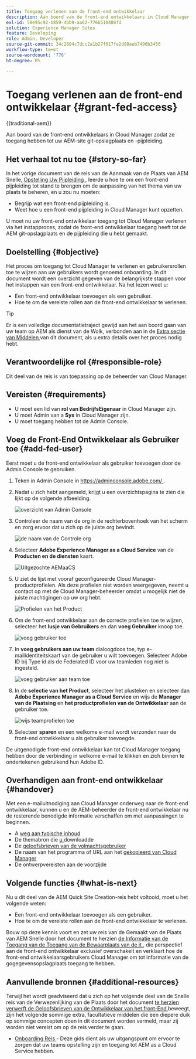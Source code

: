 ```yaml
---
title: Toegang verlenen aan de front-end ontwikkelaar
description: Aan boord van de front-end ontwikkelaars in Cloud Manager zodat ze toegang hebben tot uw AEM-site git-opslagplaats en -pijpleiding.
exl-id: 58e95c92-b859-4bb9-aa62-7766510486fd
solution: Experience Manager Sites
feature: Developing
role: Admin, Developer
source-git-commit: 34c2604c7dcc2a1b27f617fe2d88eeb7496b3456
workflow-type: tm+mt
source-wordcount: '776'
ht-degree: 0%

---
```


# Toegang verlenen aan de front-end ontwikkelaar {#grant-fed-access}

{{traditional-aem}}

Aan boord van de front-end ontwikkelaars in Cloud Manager zodat ze toegang hebben tot uw AEM-site git-opslagplaats en -pijpleiding.

## Het verhaal tot nu toe {#story-so-far}

In het vorige document van de reis van de Aanmaak van de Plaats van AEM Snelle, [ Opstelling Uw Pijpleiding ](pipeline-setup.md), leerde u hoe te om een front-end pijpleiding tot stand te brengen om de aanpassing van het thema van uw plaats te beheren, en u zou nu moeten:

* Begrijp wat een front-end pijpleiding is.
* Weet hoe u een front-end pijpleiding in Cloud Manager kunt opzetten.

U moet nu uw front-end ontwikkelaar toegang tot Cloud Manager verlenen via het instapproces, zodat de front-end ontwikkelaar toegang heeft tot de AEM git-opslagplaats en de pijpleiding die u hebt gemaakt.

## Doelstelling {#objective}

Het proces om toegang tot Cloud Manager te verlenen en gebruikersrollen toe te wijzen aan uw gebruikers wordt genoemd onboarding. In dit document wordt een overzicht gegeven van de belangrijkste stappen voor het instappen van een front-end ontwikkelaar. Na het lezen weet u:

* Een front-end ontwikkelaar toevoegen als een gebruiker.
* Hoe te om de vereiste rollen aan de front-end ontwikkelaar te verlenen.

>[!TIP]
>
>Er is een volledige documentatietraject gewijd aan het aan boord gaan van uw team op AEM als dienst van de Wolk, verbonden aan in de [ Extra sectie van Middelen ](#additional-resources) van dit document, als u extra details over het proces nodig hebt.

## Verantwoordelijke rol {#responsible-role}

Dit deel van de reis is van toepassing op de beheerder van Cloud Manager.

## Vereisten {#requirements}

* U moet een lid van **rol van BedrijfsEigenaar** in Cloud Manager zijn.
* U moet Admin van a **Sys** in Cloud Manager zijn.
* U moet toegang hebben tot de Admin Console.

## Voeg de Front-End Ontwikkelaar als Gebruiker toe {#add-fed-user}

Eerst moet u de front-end ontwikkelaar als gebruiker toevoegen door de Admin Console te gebruiken.

1. Teken in Admin Console in [ https://adminconsole.adobe.com/ ](https://adminconsole.adobe.com/).

1. Nadat u zich hebt aangemeld, krijgt u een overzichtspagina te zien die lijkt op de volgende afbeelding.

   ![ overzicht van Admin Console ](assets/admin-console.png)

1. Controleer de naam van de org in de rechterbovenhoek van het scherm en zorg ervoor dat u zich op de juiste org bevindt.

   ![ de naam van de Controle org ](assets/correct-org.png)

1. Selecteer **Adobe Experience Manager as a Cloud Service** van de **Producten en de diensten** kaart.

   ![ Uitgezochte AEMaaCS ](assets/select-aemaacs.png)

1. U ziet de lijst met vooraf geconfigureerde Cloud Manager-productprofielen. Als deze profielen niet worden weergegeven, neemt u contact op met de Cloud Manager-beheerder omdat u mogelijk niet de juiste machtigingen op uw org hebt.

   ![ Profielen van het Product ](assets/product-profiles.png)

1. Om de front-end ontwikkelaar aan de correcte profielen toe te wijzen, selecteer het **lusje van Gebruikers** en dan **voeg Gebruiker** knoop toe.

   ![ voeg gebruiker ](assets/add-user.png) toe

1. In **voeg gebruikers aan uw team** dialoogdoos toe, typ e-mailidentiteitskaart van de gebruiker u wilt toevoegen. Selecteer Adobe ID bij Type id als de Federated ID voor uw teamleden nog niet is ingesteld.

   ![ voeg gebruiker aan team ](assets/add-to-team.png) toe

1. In de **selectie van het Product**, selecteer het plusteken en selecteer dan **Adobe Experience Manager as a Cloud Service** en wijs de **Manager van de Plaatsing** en **het productprofielen van de Ontwikkelaar** aan de gebruiker toe.

   ![ wijs teamprofielen ](assets/assign-team.png) toe

1. Selecteer **sparen** en een welkome e-mail wordt verzonden naar de front-end ontwikkelaar u als gebruiker toevoegde.

De uitgenodigde front-end ontwikkelaar kan tot Cloud Manager toegang hebben door de verbinding in welkome e-mail te klikken en zich binnen te ondertekenen gebruikend hun Adobe ID.

## Overhandigen aan front-end ontwikkelaar {#handover}

Met een e-mailuitnodiging aan Cloud Manager onderweg naar de front-end ontwikkelaar, kunnen u en de AEM-beheerder de front-end ontwikkelaar nu de resterende benodigde informatie verschaffen om met aanpassingen te beginnen.

* A [ weg aan typische inhoud ](#example-page)
* De themabron die [ u ](#download-theme) downloadde
* De [ geloofsbrieven van de volmachtsgebruiker ](#proxy-user)
* De naam van het programma of URL aan het [ gekopieerd van Cloud Manager ](pipeline-setup.md#login)
* De ontwerpvereisten aan de voorzijde

## Volgende functies {#what-is-next}

Nu u dit deel van de AEM Quick Site Creation-reis hebt voltooid, moet u het volgende weten:

* Een front-end ontwikkelaar toevoegen als een gebruiker.
* Hoe te om de vereiste rollen aan de front-end ontwikkelaar te verlenen.

Bouw op deze kennis voort en zet uw reis van de Gemaakt van de Plaats van AEM Snelle door het document te herzien [ de Informatie van de Toegang van de Toegang van de Bewaarplaats van de it ](retrieve-access.md), die perspectief aan de front-end ontwikkelaar exclusief overschakelt en verklaart hoe de front-end ontwikkelaarsgebruikers Cloud Manager om tot informatie van de gogegevensopslagplaats toegang te hebben.

## Aanvullende bronnen {#additional-resources}

Terwijl het wordt geadviseerd dat u zich op het volgende deel van de Snelle reis van de Verwezenlijking van de Plaats door het document [ te herzien verwerft de Geloofsbrieven van de Ontwikkelaar van het front-End ](retrieve-access.md) beweegt, zijn het volgende sommige extra, facultatieve middelen die een diepere duik op sommige concepten doen in dit document worden vermeld, maar zij worden niet vereist om op de reis verder te gaan.

* [ Onboarding Reis ](/help/journey-onboarding/overview.md) - Deze gids dient als uw uitgangspunt om ervoor te zorgen dat uw teams opstelling zijn en toegang tot AEM as a Cloud Service hebben.
